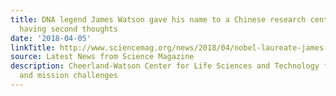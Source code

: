 ```yaml
---
title: DNA legend James Watson gave his name to a Chinese research center. Now he’s
  having second thoughts
date: '2018-04-05'
linkTitle: http://www.sciencemag.org/news/2018/04/nobel-laureate-james-watson-gave-his-name-chinese-research-center-now-he-s-having
source: Latest News from Science Magazine
description: Cheerland-Watson Center for Life Sciences and Technology faces funding
  and mission challenges
---
```

